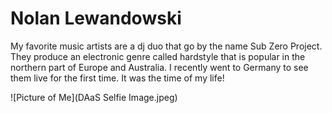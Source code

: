 # Nolan Lewandowski

My favorite music artists are a dj duo that go by the name Sub Zero Project. They produce an electronic genre called hardstyle that is popular in the northern part of Europe and Australia. I recently went to Germany to see them live for the first time. It was the time of my life!

![Picture of Me](DAaS Selfie Image.jpeg)
